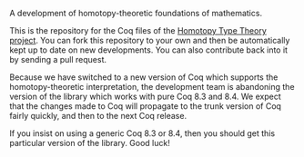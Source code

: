 A development of homotopy-theoretic foundations of mathematics.

This is the repository for the Coq files of the [Homotopy Type Theory
project](http://homotopytypetheory.org/). You can fork this repository to your own and
then be automatically kept up to date on new developments. You can also contribute back
into it by sending a pull request.

Because we have switched to a new version of Coq which supports the homotopy-theoretic
interpretation, the development team is abandoning the version of the library which works
with pure Coq 8.3 and 8.4. We expect that the changes made to Coq will propagate to the
trunk version of Coq fairly quickly, and then to the next Coq release.

If you insist on using a generic Coq 8.3 or 8.4, then you should get this particular
version of the library. Good luck!

